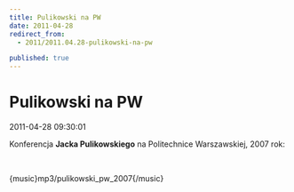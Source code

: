 ```yaml
---
title: Pulikowski na PW
date: 2011-04-28
redirect_from: 
  - 2011/2011.04.28-pulikowski-na-pw

published: true
---
```




# Pulikowski na PW

<time>2011-04-28 09:30:01</time>


Konferencja **Jacka Pulikowskiego** na Politechnice Warszawskiej, 2007 rok:


 


{music}mp3/pulikowski_pw_2007{/music}


<!--{{json:{"created_date":"2011-04-28 09:30:01","publish_down":"0000-00-00 00:00:00","id":"138"}}}-->